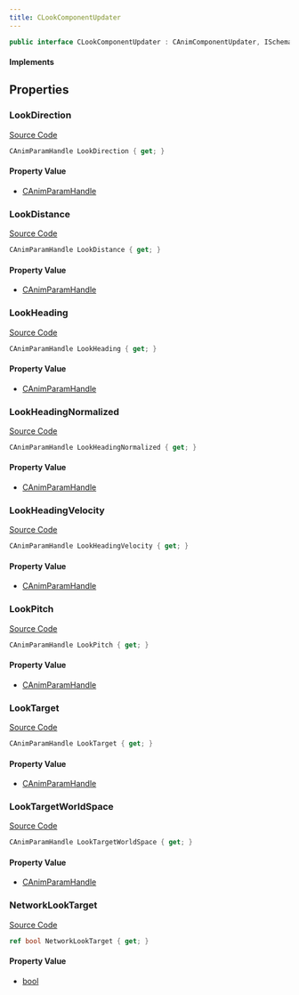 ```yaml
---
title: CLookComponentUpdater
---
```


```csharp
public interface CLookComponentUpdater : CAnimComponentUpdater, ISchemaClass<CAnimComponentUpdater>, ISchemaClass<CLookComponentUpdater>, ISchemaField, ISchemaClass, INativeHandle
```

#### Implements

## Properties

### LookDirection

[Source Code](https://github.com/swiftly-solution/swiftlys2/blob/main/managed/src/SwiftlyS2.Generated/Schemas/Interfaces/CLookComponentUpdater.cs#L27)

```csharp
CAnimParamHandle LookDirection { get; }
```

#### Property Value

- [CAnimParamHandle](/docs/api/shared/schemadefinitions/canimparamhandle)

### LookDistance

[Source Code](https://github.com/swiftly-solution/swiftlys2/blob/main/managed/src/SwiftlyS2.Generated/Schemas/Interfaces/CLookComponentUpdater.cs#L25)

```csharp
CAnimParamHandle LookDistance { get; }
```

#### Property Value

- [CAnimParamHandle](/docs/api/shared/schemadefinitions/canimparamhandle)

### LookHeading

[Source Code](https://github.com/swiftly-solution/swiftlys2/blob/main/managed/src/SwiftlyS2.Generated/Schemas/Interfaces/CLookComponentUpdater.cs#L17)

```csharp
CAnimParamHandle LookHeading { get; }
```

#### Property Value

- [CAnimParamHandle](/docs/api/shared/schemadefinitions/canimparamhandle)

### LookHeadingNormalized

[Source Code](https://github.com/swiftly-solution/swiftlys2/blob/main/managed/src/SwiftlyS2.Generated/Schemas/Interfaces/CLookComponentUpdater.cs#L19)

```csharp
CAnimParamHandle LookHeadingNormalized { get; }
```

#### Property Value

- [CAnimParamHandle](/docs/api/shared/schemadefinitions/canimparamhandle)

### LookHeadingVelocity

[Source Code](https://github.com/swiftly-solution/swiftlys2/blob/main/managed/src/SwiftlyS2.Generated/Schemas/Interfaces/CLookComponentUpdater.cs#L21)

```csharp
CAnimParamHandle LookHeadingVelocity { get; }
```

#### Property Value

- [CAnimParamHandle](/docs/api/shared/schemadefinitions/canimparamhandle)

### LookPitch

[Source Code](https://github.com/swiftly-solution/swiftlys2/blob/main/managed/src/SwiftlyS2.Generated/Schemas/Interfaces/CLookComponentUpdater.cs#L23)

```csharp
CAnimParamHandle LookPitch { get; }
```

#### Property Value

- [CAnimParamHandle](/docs/api/shared/schemadefinitions/canimparamhandle)

### LookTarget

[Source Code](https://github.com/swiftly-solution/swiftlys2/blob/main/managed/src/SwiftlyS2.Generated/Schemas/Interfaces/CLookComponentUpdater.cs#L29)

```csharp
CAnimParamHandle LookTarget { get; }
```

#### Property Value

- [CAnimParamHandle](/docs/api/shared/schemadefinitions/canimparamhandle)

### LookTargetWorldSpace

[Source Code](https://github.com/swiftly-solution/swiftlys2/blob/main/managed/src/SwiftlyS2.Generated/Schemas/Interfaces/CLookComponentUpdater.cs#L31)

```csharp
CAnimParamHandle LookTargetWorldSpace { get; }
```

#### Property Value

- [CAnimParamHandle](/docs/api/shared/schemadefinitions/canimparamhandle)

### NetworkLookTarget

[Source Code](https://github.com/swiftly-solution/swiftlys2/blob/main/managed/src/SwiftlyS2.Generated/Schemas/Interfaces/CLookComponentUpdater.cs#L33)

```csharp
ref bool NetworkLookTarget { get; }
```

#### Property Value

- [bool](https://learn.microsoft.com/dotnet/api/system.boolean)

